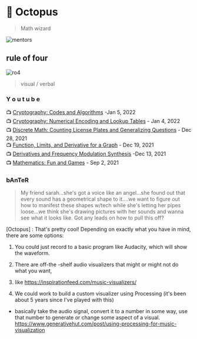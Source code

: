 # 🐙 Octopus
> Math wizard

![mentors](https://cdn.discordapp.com/attachments/894474009759084564/929627342047957002/unknown.png)

## rule of four
![ro4](https://cdn.discordapp.com/attachments/894474009759084564/929628632954069022/unknown.png) 
> visual / verbal


### Y o u t u b e 
📺 [Cryptography: Codes and Algorithms](https://www.youtube.com/watch?v=3EVi9ovvnDU) -Jan 5, 2022 <br>
📺 [Cryptography: Numerical Encoding and Lookup Tables](https://www.youtube.com/watch?v=WGXA9e4ppxE) - Jan 4, 2022<br>
📺 [Discrete Math: Counting License Plates and Generalizing Questions](https://www.youtube.com/watch?v=urdGjJd63Ag) - Dec 28, 2021<br>
📺 [Function, Limits, and Derivative for a Graph](https://www.youtube.com/watch?v=Z6-vdMMxFqs) - Dec 19, 2021 <br>
📺 [Derivatives and Frequency Modulation Synthesis](https://www.youtube.com/watch?v=3aDb12Z64aQ) -Dec 13, 2021 <br>
📺 [Mathematics: Fun and Games](https://www.youtube.com/watch?v=W9YPnIXR75Y) - Sep 2, 2021<br>


### bAnTeR
> My friend sarah...she's got a voice like an angel...she found out that every sound has a geometrical shape to it....we want to figure out how to manifest these shapes w/tech while she's letting her pipes loose...we think she's drawing pictures with her sounds and wanna see what it looks like. Got any leads on how to pull this off?

[Octopus] : That's pretty cool! Depending on exactly what you have in mind, there are some options: 
1. You could just record to a basic program like Audacity, which will show the waveform. <br>

2. There are off-the -shelf audio visualizers that might or might not do what you want, <br>

3. like https://inspirationfeed.com/music-visualizers/ <br>

4. We could work to build a custom visualizer using Processing (it's been about 5 years since I've played with this) <br>
- basically take the audio signal, convert it to a number in some way, use that number to generate or change some aspect of a visual. <br>
https://www.generativehut.com/post/using-processing-for-music-visualization<br>
